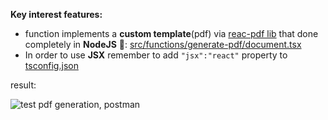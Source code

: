 **Key interest features:**

- function implements a **custom template**(pdf) via [reac-pdf lib](https://react-pdf.org/) that done completely in **NodeJS** 👀: [src/functions/generate-pdf/document.tsx](src/functions/generate-pdf/document.tsx)
- In order to use **JSX** remember to add `"jsx":"react"` property to [tsconfig.json](./tsconfig.json)


result:

![test pdf generation, postman](https://losormorpino-public-media.s3.us-east-2.amazonaws.com/6k00kzq.png)